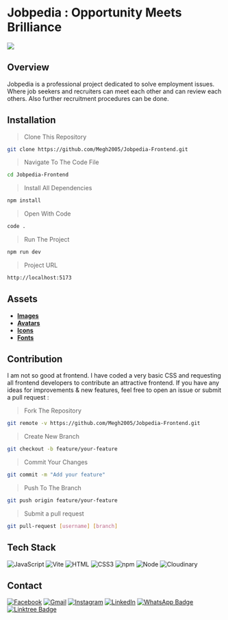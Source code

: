 # Jobpedia : Opportunity Meets Brilliance 
[![](https://github.com/Megh2005/Jobpedia-Frontend/blob/1bb022b56b3d6f02dfb5a9ef9cffb367c697de62/src/assets/1.png)](https://github.com/Megh2005/Jobpedia-Frontend/blob/1bb022b56b3d6f02dfb5a9ef9cffb367c697de62/src/assets/1.png)
## Overview
Jobpedia is a professional project dedicated to solve employment issues. Where job seekers and recruiters can meet each other and can review each others. Also further recruitment procedures can be done.

## Installation
>  Clone This Repository

```sh
git clone https://github.com/Megh2005/Jobpedia-Frontend.git
```
> Navigate To The Code File
```sh
cd Jobpedia-Frontend
```
> Install All Dependencies
```sh
npm install
```

> Open With Code
```sh
code .
```

> Run The Project
```sh
npm run dev
```
> Project URL
```sh
http://localhost:5173
```


## Assets 
- **[Images](https://drive.google.com/drive/folders/1mKA-4fkEVKhM8SJ8qz3mOmOe5krLoqsc/)**
- **[Avatars](https://avatar-placeholder.iran.liara.run/)** 
- **[Icons](https://fontawesome.com/)** 
- **[Fonts](https://fonts.google.com/)**


## Contribution
 I am not so good at frontend. I have coded a very basic CSS and requesting all frontend developers to contribute an attractive frontend. If you have any ideas for improvements & new features, feel free to open an issue or submit a pull request :
> Fork The Repository
```sh
git remote -v https://github.com/Megh2005/Jobpedia-Frontend.git
```
> Create New Branch 
```sh
git checkout -b feature/your-feature
```
> Commit Your Changes
```sh
git commit -m "Add your feature"
```
> Push To The Branch
```sh
git push origin feature/your-feature
```
> Submit a pull request
```sh
git pull-request [username] [branch]
```

## Tech Stack
![JavaScript](https://img.shields.io/badge/JavaScript-F7DF1E?logo=javascript&logoColor=000&style=plastic)
![Vite](https://img.shields.io/badge/Vite-646CFF?logo=vite&logoColor=fff&style=plastic)
![HTML](https://img.shields.io/badge/HTML-E34F26?logo=html5&logoColor=fff&style=plastic)
![CSS3](https://img.shields.io/badge/CSS-1572B6?logo=css3&logoColor=fff&style=plastic)
![npm](https://img.shields.io/badge/NPM-CB3837?logo=npm&logoColor=fff&style=plastic)
![Node](https://img.shields.io/badge/Node-5FA04E?logo=nodedotjs&logoColor=fff&style=plastic)
![Cloudinary](https://img.shields.io/badge/Cloudinary-3448C5?logo=cloudinary&logoColor=fff&style=plastic)

## Contact
[![Facebook](https://img.shields.io/badge/Facebook-%231877F2.svg?logo=Facebook&logoColor=white&style=plastic)](https://facebook.com/iammeghdeb) 
[![Gmail](https://img.shields.io/badge/Gmail-EA4335?logo=gmail&logoColor=fff&style=plastic)](https://mailto:iammeghdeb@gmail.com) 
[![Instagram](https://img.shields.io/badge/Instagram-%23E4405F.svg?logo=Instagram&logoColor=white&style=plastic)](https://instagram.com/iammeghdeb) 
[![LinkedIn](https://img.shields.io/badge/LinkedIn-%230077B5.svg?logo=linkedin&logoColor=white&style=plastic)](https://linkedin.com/in/megh-deb/) 
[![WhatsApp Badge](https://img.shields.io/badge/WhatsApp-25D366?logo=whatsapp&logoColor=fff&style=plastic)](https://wa.me/+918961838943) 
[![Linktree Badge](https://img.shields.io/badge/Linktree-43E55E?logo=linktree&logoColor=000&style=plastic)](https://linktr.ee/meghdeb)